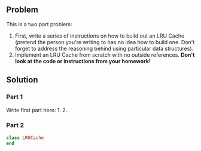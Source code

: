 ## Problem
This is a two part problem:
1. First, write a series of instructions on how to build out an LRU Cache (pretend 
the person you're writing to has no idea how to build one. Don't forget to address
the reasoning behind using particular data structures).
2. Implement an LRU Cache from scratch with no outside references. **Don't look 
at the code or instructions from your homework!**

## Solution

### Part 1
Write first part here:
1. 
2. 

### Part 2
```ruby
class LRUCache
end
```